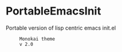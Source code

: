 # PortableEmacsInit
Portable version of lisp centric emacs init.el

         Monokai theme
         v 2.0
